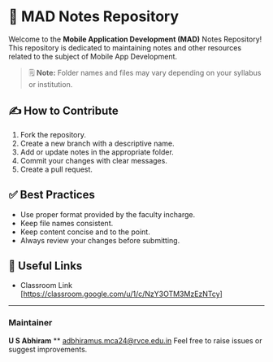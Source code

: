 # 📱 MAD Notes Repository

Welcome to the **Mobile Application Development (MAD)** Notes Repository! This repository is dedicated to maintaining notes and other resources related to the subject of Mobile App Development.


> 🗒️ **Note:** Folder names and files may vary depending on your syllabus or institution.

## ✍️ How to Contribute

1. Fork the repository.
2. Create a new branch with a descriptive name.
3. Add or update notes in the appropriate folder.
4. Commit your changes with clear messages.
5. Create a pull request.

## ✅ Best Practices

- Use proper format provided by the faculty incharge.
- Keep file names consistent.
- Keep content concise and to the point.
- Always review your changes before submitting.

## 📌 Useful Links

- Classroom Link [https://classroom.google.com/u/1/c/NzY3OTM3MzEzNTcy]

---

### Maintainer
**U S Abhiram**
** adbhiramus.mca24@rvce.edu.in
Feel free to raise issues or suggest improvements.
